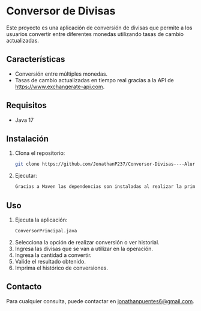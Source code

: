 # Conversor de Divisas

Este proyecto es una aplicación de conversión de divisas que permite a los usuarios convertir entre diferentes monedas utilizando tasas de cambio actualizadas.

## Características

- Conversión entre múltiples monedas.
- Tasas de cambio actualizadas en tiempo real gracias a la API de https://www.exchangerate-api.com.

## Requisitos

- Java 17

## Instalación

1. Clona el repositorio:
    ```bash
    git clone https://github.com/JonathanP237/Conversor-Divisas----Alura
    ```
2. Ejecutar:
    ```bash
    Gracias a Maven las dependencias son instaladas al realizar la primera ejecución
    ```

## Uso

1. Ejecuta la aplicación:
    ```bash
    ConversorPrincipal.java
    ```
2. Selecciona la opción de realizar conversión o ver historial.
3. Ingresa las divisas que se van a utilizar en la operación.
4. Ingresa la cantidad a convertir.
5. Valide el resultado obtenido.
6. Imprima el histórico de conversiones.

## Contacto

Para cualquier consulta, puede contactar en [jonathanpuentes6@gmail.com](mailto:jonathanpuentes6@gmail.com).
